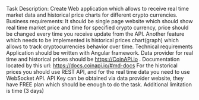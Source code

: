 Task Description:
Create Web application which allows to receive real time market data and historical price charts
for different crypto currencies.
Business requirements:
It should be single page website which should show real time market price and time for
specified crypto currency, price should be changed every time you receive update from the API.
Another feature which needs to be implemented is historical prices chart(graph) which allows
to track cryptocurrencies behavior over time.
Technical requirements
Application should be written with Angular framework. Data provider for real time and
historical prices should be https://CoinAPi.io . Documentation located by this url:
https://docs.coinapi.io/#md-docs
For the historical prices you should use REST API, and for the real time data you need to use
WebSocket API. API Key can be obtained via data provider website, they have FREE plan which
should be enough to do the task.
Additional limitation is time (3 days)
